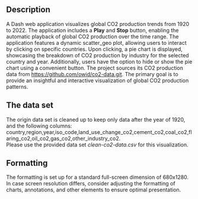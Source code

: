 ## Description
A Dash web application visualizes global CO2 production trends from 1920 to 2022. 
The application includes a **Play** and **Stop** button, enabling the automatic playback of global CO2 production over the time range. 
The application features a dynamic scatter_geo plot, allowing users to interact by clicking on specific countries. 
Upon clicking, a pie chart is displayed, showcasing the breakdown of CO2 production by industry for the selected country and year. 
Additionally, users have the option to hide or show the pie chart using a convenient button. 
The project sources its CO2 production data from https://github.com/owid/co2-data.git. 
The primary goal is to provide an insightful and interactive visualization of global CO2 production patterns.

## The data set
The origin data set is cleaned up to keep only data after the year of 1920, and the following columns: 
country,region,year,iso_code,land_use_change_co2,cement_co2,coal_co2,flaring_co2,oil_co2,gas_co2,other_industry_co2. <br>Please use the provided data set *clean-co2-data.csv* for this visualization.

## Formatting
The formatting is set up for a standard full-screen dimension of 680x1280. In case screen resolution differs, consider adjusting the formatting of charts, annotations, and other elements to ensure optimal presentation.

